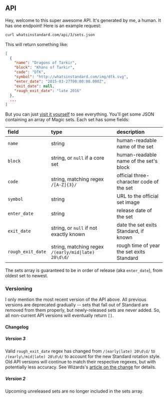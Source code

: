 ## API

Hey, welcome to this super awesome API. It's generated by me, a human. It has one endpoint! Here is an example request:

```bash
curl whatsinstandard.com/api/3/sets.json
```

This will return something like:

```json
[
  {
    "name": "Dragons of Tarkir",
    "block": "Khans of Tarkir",
    "code": "DTK",
    "symbol": "http://whatsinstandard.com/img/dtk.svg",
    "enter_date": "2015-03-27T00:00:00.000Z",
    "exit_date": null,
    "rough_exit_date": "late 2016"
  },
  ...
]
```

But you can just [visit it yourself][1] to see everything. You'll get some JSON containing an array of Magic sets. Each
set has some fields:

| field             | type                                                                | description                               |
|:----------------- |:------------------------------------------------------------------- |:----------------------------------------- |
| `name`            | string                                                              | human-readable name of the set            |
| `block`           | string, or `null` if a core set                                     | human-readable name of the set's block    |
| `code`            | string, matching regex `/[A-Z]{3}/`                                 | official three-character code of the set  |
| `symbol`          | string                                                              | URL to the official set image             |
| `enter_date`      | string                                                              | release date of the set                   |
| `exit_date`       | string, or `null` if not exactly known                              | date the set exits Standard, if known     |
| `rough_exit_date` | string, matching regex <code>/(early\/mid&#124;late) 20\d\d/</code> | rough time of year the set exits Standard |

The sets array is guaranteed to be in order of release (aka `enter_date`), from oldest set to newest.

### Versioning

I only mention the most recent version of the API above. All previous versions are deprecated gradually -- sets that
fall out of Standard are removed from them properly, but newly-released sets are never added. So, all non-current API
versions will eventually return `[]`.

#### Changelog

##### Version 3
Valid `rough_exit_date` regex has changed from `/(early|late) 20\d\d/` to `/(early\/mid|late) 20\d\d/` to account for
the new Standard rotation style. Old API versions will continue to match their respective regexes, but with potentially
less accuracy. See Wizards's [article on the change][2] for details.

##### Version 2
Upcoming unreleased sets are no longer included in the sets array.

[1]: http://whatsinstandard.com/api/3/sets.json
[2]: http://magic.wizards.com/en/articles/archive/mm/metamorphosis
